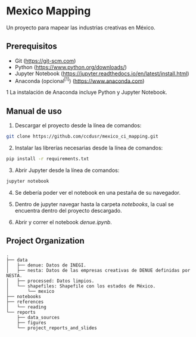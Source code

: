 # Mexico Mapping

Un proyecto para mapear las industrias creativas en México.

## Prerequisitos

- Git (https://git-scm.com)
- Python (https://www.python.org/downloads/)
- Jupyter Notebook (https://jupyter.readthedocs.io/en/latest/install.html)
- Anaconda (opcional<sup>[1]</sup>) (https://www.anaconda.com)

<a name="anaconda">1</a> La instalación de Anaconda incluye Python y Jupyter Notebook.

## Manual de uso

1. Descargar el proyecto desde la línea de comandos:
```bash
git clone https://github.com/ccdusr/mexico_ci_mapping.git
```

2. Instalar las librerías necesarias desde la línea de comandos:
```bash
pip install -r requirements.txt
```

3. Abrir Jupyter desde la línea de comandos:
```bash
jupyter notebook
```

4. Se debería poder ver el notebook en una pestaña de su navegador.

5. Dentro de jupyter navegar hasta la carpeta *notebooks*, la cual se encuentra dentro del proyecto descargado.

6. Abrir y correr el notebook *denue.ipynb*.

Project Organization
------------
    .
    ├── data
    │   ├── denue: Datos de INEGI.
    │   ├── nesta: Datos de las empresas creativas de DENUE definidas por NESTA.
    │   ├── processed: Datos limpios.
    │   └── shapefiles: Shapefile con los estados de México.
    │       └── mexico
    ├── notebooks
    ├── references
    │   └── reading
    └── reports
        ├── data_sources
        ├── figures
        └── project_reports_and_slides
